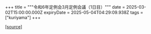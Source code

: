 +++
title = """令和6年定例会3月定例会議（1日目）"""
date = 2025-03-02T15:00:00.000Z
expiryDate = 2025-05-04T04:29:09.938Z
tags = ["kuriyama"]
+++


[[source]](https://www.town.kuriyama.hokkaido.jp/site/gikai/26199.html)
